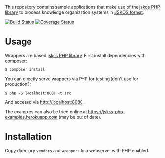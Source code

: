 This repository contains sample applications that make use of the [jskos PHP
library](https://packagist.org/packages/gbv/jskos) to process knowledge
organization systems in [JSKOS format](https://gbv.github.io/jskos/).

[![Build Status](https://img.shields.io/travis/gbv/jskos-php-examples.svg)](https://travis-ci.org/gbv/jskos-php-examples)
[![Coverage Status](https://coveralls.io/repos/gbv/jskos-php-examples/badge.svg?branch=master)](https://coveralls.io/r/gbv/jskos-php-examples)

# Usage

Wrappers are based [jskos PHP library](https://packagist.org/packages/gbv/jskos).
First install dependencies with [composer](https://getcomposer.org/):

    $ composer install

You can directly serve wrappers via PHP for testing (don't use for production!):

    $ php -S localhost:8080 -t src

And accesed via <http://localhost:8080>.

The examples can also be tried online at 
<https://jskos-php-examples.herokuapp.com>
(may be out of date).

# Installation

Copy directory `vendors` and `wrappers` to a webserver with PHP enabled.

